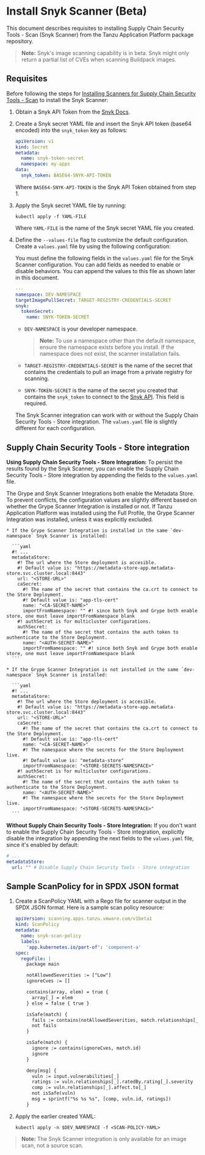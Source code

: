 # Install Snyk Scanner (Beta)

This document describes  requisites to installing Supply Chain Security Tools - Scan (Snyk Scanner) from the Tanzu Application Platform package repository.

>**Note:** Snyk's image scanning capability is in beta. Snyk might only return a partial list of CVEs when scanning Buildpack images.

## <a id="recs"></a> Requisites

Before following the steps for [Installing Scanners for Supply Chain Security Tools - Scan](install-scanners.hbs.md) to install the Snyk Scanner:

1. Obtain a Snyk API Token from the [Snyk Docs](https://docs.snyk.io/snyk-cli/authenticate-the-cli-with-your-account).

2. Create a Snyk secret YAML file and insert the Snyk API token (base64 encoded) into the `snyk_token` key as follows:

    ```yaml
    apiVersion: v1
    kind: Secret
    metadata:
      name: snyk-token-secret
      namespace: my-apps
    data:
      snyk_token: BASE64-SNYK-API-TOKEN
    ```

    Where `BASE64-SNYK-API-TOKEN` is the Snyk API Token obtained from step 1.

3. Apply the Snyk secret YAML file by running:

    ```console
    kubectl apply -f YAML-FILE
    ```

    Where `YAML-FILE` is the name of the Snyk secret YAML file you created.

4. Define the `--values-file` flag to customize the default configuration. Create a `values.yaml` file by using the following configuration:

    You must define the following fields in the `values.yaml` file for the Snyk Scanner configuration. You can add fields as needed to enable or disable behaviors. You can append the values to this file as shown later in this document. 

    ```yaml
    ---
    namespace: DEV-NAMESPACE
    targetImagePullSecret: TARGET-REGISTRY-CREDENTIALS-SECRET
    snyk:
      tokenSecret:
        name: SNYK-TOKEN-SECRET
    ```

     - `DEV-NAMESPACE` is your developer namespace.

       >**Note:** To use a namespace other than the default namespace, ensure the namespace exists before you install. If the namespace does not exist, the scanner installation fails.

     - `TARGET-REGISTRY-CREDENTIALS-SECRET` is the name of the secret that contains the credentials to pull an image from a private registry for scanning.

     - `SNYK-TOKEN-SECRET` is the name of the secret you created that contains the `snyk_token` to connect to the [Snyk API](https://docs.snyk.io/snyk-cli/configure-the-snyk-cli#environment-variables). This field is required.

    The Snyk Scanner integration can work with or without the Supply Chain Security Tools - Store integration. The `values.yaml` file is slightly different for each configuration.

## <a id="store-integration"></a> Supply Chain Security Tools - Store integration
  **Using Supply Chain Security Tools - Store Integration:** To persist the results found by the Snyk Scanner, you can enable the Supply Chain Security Tools - Store integration by appending the fields to the `values.yaml` file.

  The Grype and Snyk Scanner Integrations both enable the Metadata Store. To prevent conflicts, the configuration values are slightly different based on whether the Grype Scanner Integration is installed or not. If Tanzu Application Platform was installed using the Full Profile, the Grype Scanner Integration was installed, unless it was explicitly excluded.

    * If the Grype Scanner Integration is installed in the same `dev-namespace` Snyk Scanner is installed:

      ```yaml
      #! ...
      metadataStore:
        #! The url where the Store deployment is accesible.
        #! Default value is: "https://metadata-store-app.metadata-store.svc.cluster.local:8443"
        url: "<STORE-URL>"
        caSecret:
          #! The name of the secret that contains the ca.crt to connect to the Store Deployment.
          #! Default value is: "app-tls-cert"
          name: "<CA-SECRET-NAME>"
          importFromNamespace: "" #! since both Snyk and Grype both enable store, one must leave importFromNamespace blank
        #! authSecret is for multicluster configurations.
        authSecret:
          #! The name of the secret that contains the auth token to authenticate to the Store Deployment.
          name: "<AUTH-SECRET-NAME>"
          importFromNamespace: "" #! since both Snyk and Grype both enable store, one must leave importFromNamespace blank
      ```

    * If the Grype Scanner Integration is not installed in the same `dev-namespace` Snyk Scanner is installed:

      ```yaml
      #! ...
      metadataStore:
        #! The url where the Store deployment is accesible.
        #! Default value is: "https://metadata-store-app.metadata-store.svc.cluster.local:8443"
        url: "<STORE-URL>"
        caSecret:
          #! The name of the secret that contains the ca.crt to connect to the Store Deployment.
          #! Default value is: "app-tls-cert"
          name: "<CA-SECRET-NAME>"
          #! The namespace where the secrets for the Store Deployment live.
          #! Default value is: "metadata-store"
          importFromNamespace: "<STORE-SECRETS-NAMESPACE>"
        #! authSecret is for multicluster configurations.
        authSecret:
          #! The name of the secret that contains the auth token to authenticate to the Store Deployment.
          name: "<AUTH-SECRET-NAME>"
          #! The namespace where the secrets for the Store Deployment live.
          importFromNamespace: "<STORE-SECRETS-NAMESPACE>"
      ```

  **Without Supply Chain Security Tools - Store Integration:** If you don't want to enable the Supply Chain Security Tools - Store integration, explicitly disable the integration by appending the next fields to the `values.yaml` file, since it's enabled by default:

  ```yaml
  # ...
  metadataStore:
    url: "" # Disable Supply Chain Security Tools - Store integration
  ```

## <a id="snyk-scan-policy"></a> Sample ScanPolicy for in SPDX JSON format

1. Create a ScanPolicy YAML with a Rego file for scanner output in the SPDX JSON format. Here is a sample scan policy resource:

    ```yaml
    apiVersion: scanning.apps.tanzu.vmware.com/v1beta1
    kind: ScanPolicy
    metadata:
      name: snyk-scan-policy
      labels:
        'app.kubernetes.io/part-of': 'component-a'
    spec:
      regoFile: |
        package main

        notAllowedSeverities := ["Low"]
        ignoreCves := []

        contains(array, elem) = true {
          array[_] = elem
        } else = false { true }

        isSafe(match) {
          fails := contains(notAllowedSeverities, match.relationships[_].ratedBy.rating[_].severity)
          not fails
        }

        isSafe(match) {
          ignore := contains(ignoreCves, match.id)
          ignore
        }

        deny[msg] {
          vuln := input.vulnerabilities[_]
          ratings := vuln.relationships[_].ratedBy.rating[_].severity
          comp := vuln.relationships[_].affect.to[_]
          not isSafe(vuln)
          msg = sprintf("%s %s %s", [comp, vuln.id, ratings])
        }
    ```

1. Apply the earlier created YAML:

    ```console
    kubectl apply -n $DEV_NAMESPACE -f <SCAN-POLICY-YAML>
    ```

>**Note:** The Snyk Scanner integration is only available for an image scan, not a source scan.